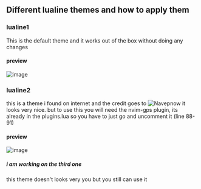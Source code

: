 ## Different lualine themes and how to apply them

### lualine1

This is the default theme and it works out of the box without doing any changes

#### preview

![image](https://user-images.githubusercontent.com/53911515/169336112-5e7b26d7-51f1-4bf3-b30e-c0b891cac4d3.png)

### lualine2

this is a theme i found on internet and the credit goes to ![Navepnow](https://github.com/NavePnow/dotfiles/blob/main/.config/nvim/lua/plugins/lualine.lua) it looks very nice. but to use this you will need the nvim-gps plugin, its already in the plugins.lua so you have to just go and uncomment it (line 88-91)

#### preview

![image](https://user-images.githubusercontent.com/53911515/169336597-c56d5a48-6467-43db-b73e-dabb735f4886.png)

##### i am working on the third one

this theme doesn't looks very you but you still can use it
